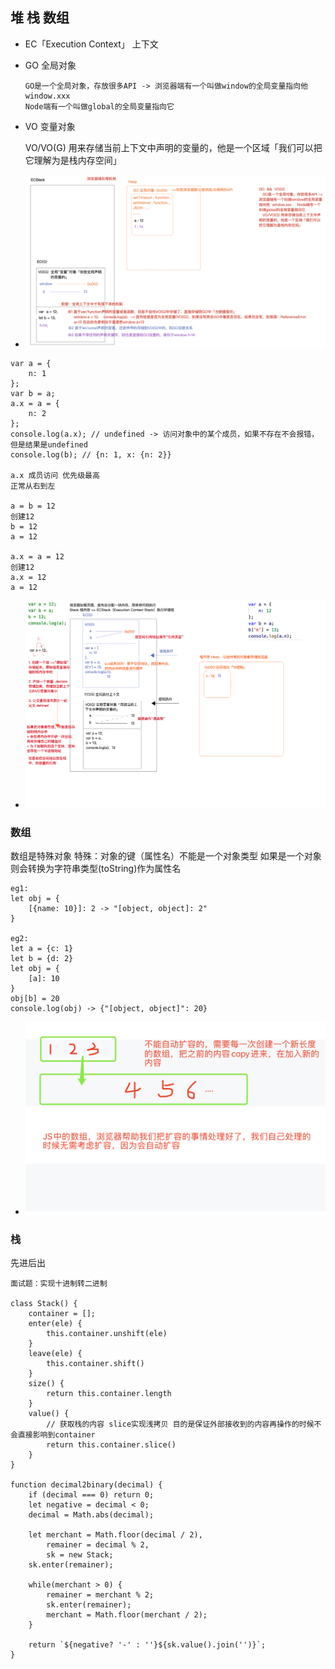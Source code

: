 ## 堆 栈 数组

- EC「Execution Context」 上下文
- GO 全局对象
      
      GO是一个全局对象，存放很多API -> 浏览器端有一个叫做window的全局变量指向他  window.xxx     
      Node端有一个叫做global的全局变量指向它

- VO 变量对象

    VO/VO(G) 用来存储当前上下文中声明的变量的，他是一个区域「我们可以把它理解为是栈内存空间」
    
- ![GO&VO](../img/GO&VO.png) 

````
var a = {
    n: 1
};
var b = a;
a.x = a = {
    n: 2
};
console.log(a.x); // undefined -> 访问对象中的某个成员，如果不存在不会报错，但是结果是undefined
console.log(b); // {n: 1, x: {n: 2}}

a.x 成员访问 优先级最高
正常从右到左

a = b = 12
创建12
b = 12
a = 12

a.x = a = 12
创建12
a.x = 12
a = 12
````
- ![堆栈内存](../img/堆栈内存.png)


### 数组
数组是特殊对象 
特殊：对象的键（属性名）不能是一个对象类型 如果是一个对象则会转换为字符串类型(toString)作为属性名

````
eg1:
let obj = {
    [{name: 10}]: 2 -> "[object, object]: 2"
}

eg2:
let a = {c: 1}
let b = {d: 2}
let obj = {
    [a]: 10
}
obj[b] = 20
console.log(obj) -> {"[object, object]": 20}
````

- ![数组扩容](../img/数组扩容.png)

### 栈
先进后出

````
面试题：实现十进制转二进制

class Stack() {
    container = [];
    enter(ele) {
        this.container.unshift(ele)
    }
    leave(ele) {
        this.container.shift()
    }
    size() {
        return this.container.length
    }
    value() {
        // 获取栈的内容 slice实现浅拷贝 目的是保证外部接收到的内容再操作的时候不会直接影响到container
        return this.container.slice()
    }
}

function decimal2binary(decimal) {
    if (decimal === 0) return 0;
    let negative = decimal < 0;
    decimal = Math.abs(decimal);
    
    let merchant = Math.floor(decimal / 2),
        remainer = decimal % 2,
        sk = new Stack;
    sk.enter(remainer);
    
    while(merchant > 0) {
        remainer = merchant % 2;
        sk.enter(remainer);
        merchant = Math.floor(merchant / 2);
    }
    
    return `${negative? '-' : ''}${sk.value().join('')}`;
}
````